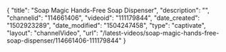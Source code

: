{
    "title": "Soap Magic Hands-Free Soap Dispenser",
    "description": "",
    "channelid": "114661406",
    "videoid": "111179844",
    "date_created": "1502923289",
    "date_modified": "1504247458",
    "type": "captivate",
    "layout": "channelVideo",
    "url": "\/latest-videos\/soap-magic-hands-free-soap-dispenser\/114661406-111179844"
}